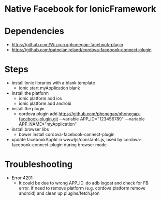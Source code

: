 # Native Facebook for IonicFramework

# Dependencies
* https://github.com/Wizcorp/phonegap-facebook-plugin
* https://github.com/patnolanireland/cordova-facebook-connect-plugin

# Steps
* install Ionic libraries with a blank template
  * ionic start myApplication blank
* install the platform
  * ionic platform add ios
  * ionic platform add android
* install the plugin
  * cordova plugin add https://github.com/phonegap/phonegap-facebook-plugin.git --variable APP_ID="123456789" --variable APP_NAME="myApplication"
* install browser libs
  * bower install cordova-facebook-connect-plugin
* update facebookAppId in www/js/constants.js, used by cordova-facebook-connect-plugin during browser mode 
  
# Troubleshooting
* Error 4201
  * It could be due to wrong APP_ID. do adb logcat and check for FB error. If need to remove platform (e.g. cordova platform remove android) and clean up plugins/fetch.json
